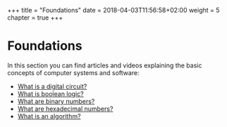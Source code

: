 +++
title = "Foundations"
date = 2018-04-03T11:56:58+02:00
weight = 5
chapter = true
+++

# Foundations

In this section you can find articles and videos explaining the basic concepts of computer systems and software:

* [What is a digital circuit?](/foundations/digital-circuits)
* [What is boolean logic?](/foundations/boolean-logic)
* [What are binary numbers?](/foundations/binary-numbers)
* [What are hexadecimal numbers?](/foundations/hexadecimal-numbers)
* [What is an algorithm?](/foundations/algorithm)